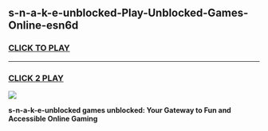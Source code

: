 
## s-n-a-k-e-unblocked-Play-Unblocked-Games-Online-esn6d
<h3>
<a href="https://premium76.site?title=s-n-a-k-e-unblocked&ref=25A">CLICK TO PLAY</a></h3>
<hr>

<h3>
<a href="https://premium76.site?title=s-n-a-k-e-unblocked&ref=25A">CLICK 2 PLAY</a>
  
</h3>

<a href="https://premium76.site?title=s-n-a-k-e-unblocked&ref=25A"><img src="https://clearcache.store/games.png"></a>


**s-n-a-k-e-unblocked games unblocked: Your Gateway to Fun and Accessible Online Gaming**
